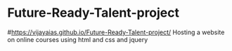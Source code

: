 # Future-Ready-Talent-project 
#https://vijayaias.github.io/Future-Ready-Talent-project/
Hosting a website on online courses using html and css and jquery
